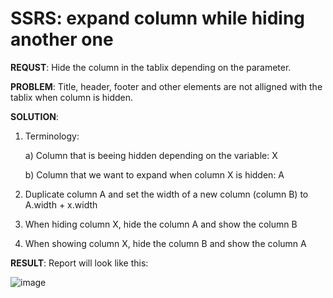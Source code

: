 # SSRS: expand column while hiding another one

**REQUST**: Hide the column in the tablix depending on the parameter.

**PROBLEM**: Title, header, footer and other elements are not alligned with the tablix when column is hidden.

**SOLUTION**:

1. Terminology:

    a) Column that is beeing hidden depending on the variable: X

    b) Column that we want to expand when column X is hidden: A
2. Duplicate column A and set the width of a new column (column B) to A.width + x.width
3. When hiding column X, hide the column A and show the column B
4. When showing column X, hide the column B and show the column A


**RESULT**:
Report will look like this:

![image](https://user-images.githubusercontent.com/17928370/120065960-57fefc80-c074-11eb-8e9e-24ec49f2a1de.png)


